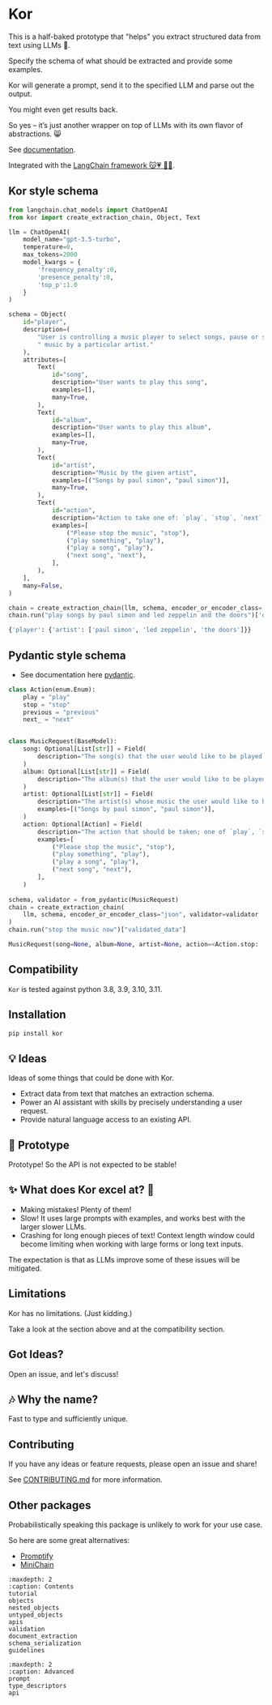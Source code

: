 # Kor

This is a half-baked prototype that "helps" you extract structured data from text using LLMs 🧩.

Specify the schema of what should be extracted and provide some examples.

Kor will generate a prompt, send it to the specified LLM and parse out the
output.

You might even get results back.

So yes – it’s just another wrapper on top of LLMs with its own flavor of abstractions. 😸

See [documentation](https://eyurtsev.github.io/kor/).

Integrated with the [LangChain framework 😽💗 🦜🔗](https://python.langchain.com/en/latest/index.html).

## Kor style schema

```python
from langchain.chat_models import ChatOpenAI
from kor import create_extraction_chain, Object, Text 

llm = ChatOpenAI(
    model_name="gpt-3.5-turbo",
    temperature=0,
    max_tokens=2000
    model_kwargs = {
        'frequency_penalty':0,
        'presence_penalty':0,
        'top_p':1.0
    }
)

schema = Object(
    id="player",
    description=(
        "User is controlling a music player to select songs, pause or start them or play"
        " music by a particular artist."
    ),
    attributes=[
        Text(
            id="song",
            description="User wants to play this song",
            examples=[],
            many=True,
        ),
        Text(
            id="album",
            description="User wants to play this album",
            examples=[],
            many=True,
        ),
        Text(
            id="artist",
            description="Music by the given artist",
            examples=[("Songs by paul simon", "paul simon")],
            many=True,
        ),
        Text(
            id="action",
            description="Action to take one of: `play`, `stop`, `next`, `previous`.",
            examples=[
                ("Please stop the music", "stop"),
                ("play something", "play"),
                ("play a song", "play"),
                ("next song", "next"),
            ],
        ),
    ],
    many=False,
)

chain = create_extraction_chain(llm, schema, encoder_or_encoder_class='json')
chain.run("play songs by paul simon and led zeppelin and the doors")['data']
```

```python
{'player': {'artist': ['paul simon', 'led zeppelin', 'the doors']}}
```

## Pydantic style schema

* See documentation here [pydantic](https://eyurtsev.github.io/kor/validation.html).

```python 
class Action(enum.Enum):
    play = "play"
    stop = "stop"
    previous = "previous"
    next_ = "next"


class MusicRequest(BaseModel):
    song: Optional[List[str]] = Field(
        description="The song(s) that the user would like to be played."
    )
    album: Optional[List[str]] = Field(
        description="The album(s) that the user would like to be played."
    )
    artist: Optional[List[str]] = Field(
        description="The artist(s) whose music the user would like to hear.",
        examples=[("Songs by paul simon", "paul simon")],
    )
    action: Optional[Action] = Field(
        description="The action that should be taken; one of `play`, `stop`, `next`, `previous`",
        examples=[
            ("Please stop the music", "stop"),
            ("play something", "play"),
            ("play a song", "play"),
            ("next song", "next"),
        ],
    )
    
schema, validator = from_pydantic(MusicRequest)   
chain = create_extraction_chain(
    llm, schema, encoder_or_encoder_class="json", validator=validator
)
chain.run("stop the music now")["validated_data"]
```

```python
MusicRequest(song=None, album=None, artist=None, action=<Action.stop: 'stop'>)
```



## Compatibility

`Kor` is tested against python 3.8, 3.9, 3.10, 3.11.

## Installation

```sh
pip install kor
```

## 💡 Ideas

Ideas of some things that could be done with Kor.

* Extract data from text that matches an extraction schema.
* Power an AI assistant with skills by precisely understanding a user request.
* Provide natural language access to an existing API.

## 🚧 Prototype

Prototype! So the API is not expected to be stable!

##  ✨ What does Kor excel at?  🌟

* Making mistakes! Plenty of them!
* Slow! It uses large prompts with examples, and works best with the larger slower LLMs.
* Crashing for long enough pieces of text! Context length window could become
  limiting when working with large forms or long text inputs.

The expectation is that as LLMs improve some of these issues will be mitigated.

## Limitations

Kor has no limitations. (Just kidding.)

Take a look at the section above and at the compatibility section.

## Got Ideas?

Open an issue, and let's discuss!

## 🎶 Why the name?

Fast to type and sufficiently unique.

## Contributing

If you have any ideas or feature requests, please open an issue and share!

See [CONTRIBUTING.md](https://github.com/eyurtsev/kor/blob/main/CONTRIBUTING.md) for more information.

## Other packages

Probabilistically speaking this package is unlikely to work for your use case.

So here are some great alternatives:

* [Promptify](https://github.com/promptslab/Promptify)
* [MiniChain](https://srush.github.io/MiniChain/examples/stats/)


```{toctree}
:maxdepth: 2
:caption: Contents
tutorial
objects
nested_objects
untyped_objects
apis
validation
document_extraction
schema_serialization
guidelines
```

```{toctree}
:maxdepth: 2
:caption: Advanced
prompt
type_descriptors
api
```

